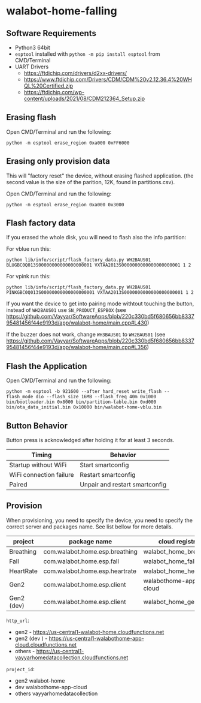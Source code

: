 # walabot-home-falling

## Software Requirements

- Python3 64bit
- `esptool` installed with `python -m pip install esptool` from CMD/Terminal
- UART Drivers
  - https://ftdichip.com/drivers/d2xx-drivers/
  - https://www.ftdichip.com/Drivers/CDM/CDM%20v2.12.36.4%20WHQL%20Certified.zip
  - https://ftdichip.com/wp-content/uploads/2021/08/CDM212364_Setup.zip

## Erasing flash

Open CMD/Terminal and run the following:
```
python -m esptool erase_region 0xa000 0xFF6000
```

## Erasing only provision data
This will "factory reset" the device, without erasing flashed
application. (the second value is the size of the parition, 12K, found
in partitions.csv).

Open CMD/Terminal and run the following:
```
python -m esptool erase_region 0xa000 0x3000
```

## Flash factory data
If you erased the whole disk, you will need to flash also the info partition:

For vblue run this:
```
python lib/info/script/flash_factory_data.py WH2BAUS01 BLUGBC0Q013S00000000000000000001 VXTAA2013S0000000000000000000001 1 2
```

For vpink run this:
```
python lib/info/script/flash_factory_data.py WH2BAUS01 PINKGBC0Q013S00000000000000000001 VXTAA2013S0000000000000000000001 1 2
```

If you want the device to get into pairing mode withtout touching the button, instead of 
`WH2BAUS01` use `SN_PRODUCT_ESPBOX` (see https://github.com/Vayyar/SoftwareApps/blob/220c330bd5f680656bb833795481456f44e9193d/app/walabot-home/main.cpp#L430)


If the buzzer does not work, change `WH3BAUS01` to `WH2BAUS01` (see https://github.com/Vayyar/SoftwareApps/blob/220c330bd5f680656bb833795481456f44e9193d/app/walabot-home/main.cpp#L356)

## Flash the Application

Open CMD/Terminal and run the following:
```
python -m esptool -b 921600 --after hard_reset write_flash --flash_mode dio --flash_size 16MB --flash_freq 40m 0x1000 bin/bootloader.bin 0x8000 bin/partition-table.bin 0xd000 bin/ota_data_initial.bin 0x10000 bin/walabot-home-vblu.bin
```

## Button Behavior

Button press is acknowledged after holding it for at least 3 seconds.

| Timing                    | Behavior                          |
| ------------------------- | --------------------------------- |
| Startup without WiFi      | Start smartconfig                 |
| WiFi connection failure   | Restart smartconfig               |
| Paired                    | Unpair and restart smartconfig    |

## Provision

When provisioning, you need to specify the device, you need
to specify the correct server and packages name. See list
bellow for more details.

| project    | package name                   | cloud registry         |
|------------|--------------------------------|------------------------|
| Breathing  | com.walabot.home.esp.breathing | walabot_home_breathing |
| Fall       | com.walabot.home.esp.fall      | walabot_home_fall      |
| HeartRate  | com.walabot.home.esp.heartrate | walabot_home_heartrate |
| Gen2       | com.walabot.home.esp.client    | walabothome-app-cloud  |
| Gen2 (dev) | com.walabot.home.esp.client    | walabot_home_gen2      |

`http_url`:
  - gen2        - https://us-central1-walabot-home.cloudfunctions.net
  - gen2 (dev ) - https://us-central1-walabothome-app-cloud.cloudfunctions.net
  - others      - https://us-central1-vayyarhomedatacollection.cloudfunctions.net
     
`project_id`:
  - gen2     walabot-home
  - dev      walabothome-app-cloud
  - others   vayyarhomedatacollection
